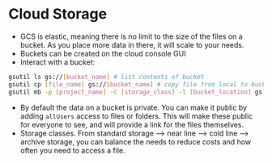 # Cloud Storage

* GCS is elastic, meaning there is no limit to the size of the files on a bucket. As you place more data in there, it will scale to your needs.
* Buckets can be created on the cloud console GUI
* Interact with a bucket:
``` bash
gsutil ls gs://[bucket_name] # list contents of bucket
gsutil cp [file_name] gs://[bucket_name] # copy file from local to bucket
gsutil mb -p [project_name] -c [storage_class] -l [bucket_location] gs://[bucket_name] # create a bucket for a project in a specific location
```
* By default the data on a bucket is private. You can make it public by adding `allUsers` access to files or folders. This will make these public for everyone to see, and will provide a link for the files themselves.
* Storage classes. From standard storage —> near line —> cold line —> archive storage, you can balance the needs to reduce costs and how often you need to access a file.